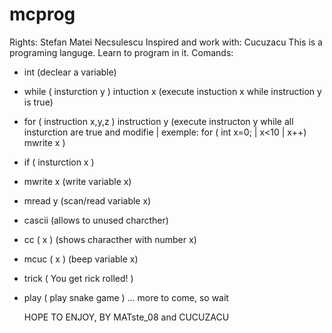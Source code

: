 # mcprog
Rights: Stefan Matei Necsulescu
Inspired and work with: Cucuzacu
This is a programing languge. Learn to program in it.
Comands:
- int (declear a variable)
- while ( insturction y ) intuction x (execute instuction x while instruction y is true) 
- for ( instruction x,y,z ) instruction y (execute instructon y while all insturction are true and modifie | exemple: for ( int x=0; | x<10 | x++) mwrite x )
- if ( insturction x )
- mwrite x (write variable x)
- mread y (scan/read variable x)
- cascii (allows to unused charcther)
- cc ( x ) (shows characther with number x)
- mcuc ( x ) (beep variable x)
- trick ( You get rick rolled! )
- play ( play snake game )
  ... more to come, so wait

  
  HOPE TO ENJOY,
  BY MATste_08 and CUCUZACU
